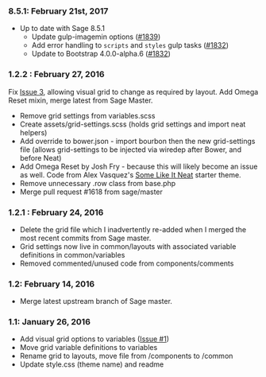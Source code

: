 ### 8.5.1: February 21st, 2017
* Up to date with Sage 8.5.1
  * Update gulp-imagemin options ([#1839](https://github.com/roots/sage/pull/1839))
  * Add error handling to `scripts` and `styles` gulp tasks ([#1832](https://github.com/roots/sage/pull/1832))
  * Update to Bootstrap 4.0.0-alpha.6  ([#1832](https://github.com/roots/sage/pull/1832))

### 1.2.2 : February 27, 2016

Fix [Issue 3](https://github.com/smutek/BourbonySage/issues/3), allowing visual grid to change as required by layout. Add Omega Reset mixin, merge latest from Sage Master.

* Remove grid settings from variables.scss
* Create assets/grid-settings.scss (holds grid settings and import neat helpers)
* Add override to bower.json - import bourbon then the new grid-settings file (allows grid-settings to be injected via wiredep after Bower, and before Neat)
* Add Omega Reset by Josh Fry - because this will likely become an issue as well. Code from Alex Vasquez's [Some Like It Neat](https://github.com/digisavvy/some-like-it-neat/blob/master/assets/sass/_grid-settings.scss) starter theme.
* Remove unnecessary .row class from base.php
* Merge pull request #1618 from sage/master


### 1.2.1 : February 24, 2016

* Delete the grid file which I inadvertently re-added when I merged the most recent commits from Sage master.
* Grid settings now live in common/layouts with associated variable definitions in common/variables
* Removed commented/unused code from components/comments

### 1.2: February 14, 2016

* Merge latest upstream branch of Sage master.

### 1.1: January 26, 2016

* Add visual grid options to variables ([Issue #1](https://github.com/smutek/BourbonySage/issues/1))
* Move grid variable definitions to variables
* Rename grid to layouts, move file from /components to /common
* Update style.css (theme name) and readme
